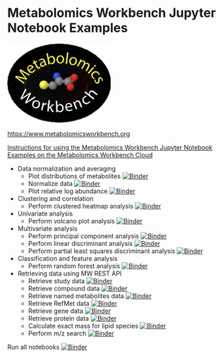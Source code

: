 # Metabolomics Workbench Jupyter Notebook Examples

[![metabolomics workbench](https://github.com/metabolomicsworkbench/binder/raw/master/mwb_logo.png)](https://www.metabolomicsworkbench.org)

https://www.metabolomicsworkbench.org

[Instructions for using the Metabolomics Workbench Jupyter Notebook Examples on the Metabolomics Workbench Cloud](https://github.com/metabolomicsworkbench/binder/raw/master/jupyter-notebooks-on-metabolomics-cloud.pdf)

* Data normalization and averaging
  * Plot distributions of metabolites [![Binder](https://mybinder.org/badge_logo.svg)](https://mybinder.org/v2/gh/metabolomicsworkbench/binder/master?filepath=MWPlotNamedMetabolitesResultsExample.ipynb)
  * Normalize data [![Binder](https://mybinder.org/badge_logo.svg)](https://mybinder.org/v2/gh/metabolomicsworkbench/binder/master?filepath=MWPerformDataNormalization.ipynb) 
  * Plot relative log abundance [![Binder](https://mybinder.org/badge_logo.svg)](https://mybinder.org/v2/gh/metabolomicsworkbench/binder/master?filepath=MWPerformRelativeLogAbundanceAnalysis.ipynb)
* Clustering and correlation
  * Perform clustered heatmap analysis [![Binder](https://mybinder.org/badge_logo.svg)](https://mybinder.org/v2/gh/metabolomicsworkbench/binder/master?filepath=MWPerformClusteredHeatMapAnalysis.ipynb)
* Univariate analysis
  * Perform volcano plot analysis [![Binder](https://mybinder.org/badge_logo.svg)](https://mybinder.org/v2/gh/metabolomicsworkbench/binder/master?filepath=MWPerformVolcanoPlotAnalysis.ipynb)
* Multivariate analysis
  * Perform principal component analysis [![Binder](https://mybinder.org/badge_logo.svg)](https://mybinder.org/v2/gh/metabolomicsworkbench/binder/master?filepath=MWPerformPrincipalComponentAnalysis.ipynb)
  * Perform linear discriminant analysis [![Binder](https://mybinder.org/badge_logo.svg)](https://mybinder.org/v2/gh/metabolomicsworkbench/binder/master?filepath=MWPerformLinearDiscriminantAnalysis.ipynb)
  * Perform partial least squares discriminant analysis [![Binder](https://mybinder.org/badge_logo.svg)](https://mybinder.org/v2/gh/metabolomicsworkbench/binder/master?filepath=MWPerformPartialLeastSquaresDiscriminantAnalysis.ipynb)
* Classification and feature analysis
  * Perform random forest analysis [![Binder](https://mybinder.org/badge_logo.svg)](https://mybinder.org/v2/gh/metabolomicsworkbench/binder/master?filepath=MWPerformRandomForestAnalysis.ipynb) 
* Retrieving data using MW REST API
  * Retrieve study data [![Binder](https://mybinder.org/badge_logo.svg)](https://mybinder.org/v2/gh/metabolomicsworkbench/binder/master?filepath=MWRestAPIStudyDataExample.ipynb)
  * Retrieve compound data [![Binder](https://mybinder.org/badge_logo.svg)](https://mybinder.org/v2/gh/metabolomicsworkbench/binder/master?filepath=MWRestAPICompoundDataExample.ipynb)
  * Retrieve named metabolites data [![Binder](https://mybinder.org/badge_logo.svg)](https://mybinder.org/v2/gh/metabolomicsworkbench/binder/master?filepath=MWRestAPINamedMetabolitesResultsExample.ipynb)
  * Retrieve RefMet data [![Binder](https://mybinder.org/badge_logo.svg)](https://mybinder.org/v2/gh/metabolomicsworkbench/binder/master?filepath=MWRestAPIRefMetDataExample.ipynb)
  * Retrieve gene data [![Binder](https://mybinder.org/badge_logo.svg)](https://mybinder.org/v2/gh/metabolomicsworkbench/binder/master?filepath=MWRestAPIGeneDataExample.ipynb)
  * Retrieve protein data [![Binder](https://mybinder.org/badge_logo.svg)](https://mybinder.org/v2/gh/metabolomicsworkbench/binder/master?filepath=MWRestAPIProteinDataExample.ipynb)
  * Calculate exact mass for lipid species [![Binder](https://mybinder.org/badge_logo.svg)](https://mybinder.org/v2/gh/metabolomicsworkbench/binder/master?filepath=MWRestAPIExactMassDataExample.ipynb) 
  * Perform m/z search [![Binder](https://mybinder.org/badge_logo.svg)](https://mybinder.org/v2/gh/metabolomicsworkbench/binder/master?filepath=MWRestAPIMOverZDataExample.ipynb)
  
Run all notebooks [![Binder](https://mybinder.org/badge_logo.svg)](https://mybinder.org/v2/gh/metabolomicsworkbench/binder/master)
